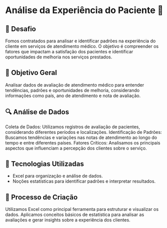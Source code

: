 # Análise da Experiência do Paciente 🏥

## 🚀 Desafio
Fomos contratados para analisar e identificar padrões na experiência do cliente em serviços de atendimento médico. O objetivo é compreender os fatores que impactam a satisfação dos pacientes e identificar oportunidades de melhoria nos serviços prestados.

## 📒 Objetivo Geral
Analisar dados de avaliação de atendimento médico para entender tendências, padrões e oportunidades de melhoria, considerando informações como país, ano de atendimento e nota de avaliação.

## 🔍 Análise de Dados
Coleta de Dados: Utilizamos registros de avaliação de pacientes, considerando diferentes períodos e localizações.
Identificação de Padrões: Buscamos tendências e variações nas notas de atendimento ao longo do tempo e entre diferentes países.
Fatores Críticos: Analisamos os principais aspectos que influenciam a percepção dos clientes sobre o serviço.

## 🤖 Tecnologias Utilizadas
- Excel para organização e análise de dados.
- Noções estatísticas para identificar padrões e interpretar resultados.

## 🧐 Processo de Criação
Utilizamos Excel como principal ferramenta para estruturar e visualizar os dados. Aplicamos conceitos básicos de estatística para analisar as avaliações e gerar insights sobre a experiência dos clientes.
